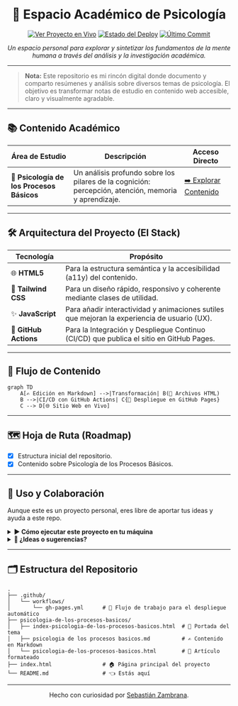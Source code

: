 <div align="center">

# 🧠 Espacio Académico de Psicología

[![Ver Proyecto en Vivo](https://img.shields.io/badge/Ver_Proyecto-8A2BE2?style=for-the-badge&logo=google-chrome&logoColor=white)](https://zarvent.github.io/25-psychology/)
[![Estado del Deploy](https://img.shields.io/github/actions/workflow/status/zarvent/25-psychology/gh-pages.yml?branch=main&label=Deploy&style=for-the-badge)](https://github.com/zarvent/25-psychology/actions/workflows/gh-pages.yml)
[![Último Commit](https://img.shields.io/github/last-commit/zarvent/25-psychology?style=for-the-badge&logo=github&color=23a6d5)](https://github.com/zarvent/25-psychology/graphs/commit-activity)

<em>Un espacio personal para explorar y sintetizar los fundamentos de la mente humana a través del análisis y la investigación académica.</em>

</div>

---

> **Nota:**
> Este repositorio es mi rincón digital donde documento y comparto resúmenes y análisis sobre diversos temas de psicología. El objetivo es transformar notas de estudio en contenido web accesible, claro y visualmente agradable.

---

## 📚 Contenido Académico

| Área de Estudio                        | Descripción                                                                 | Acceso Directo                                                                 |
| -------------------------------------- | --------------------------------------------------------------------------- | ------------------------------------------------------------------------------ |
| **🧠 Psicología de los Procesos Básicos** | Un análisis profundo sobre los pilares de la cognición: percepción, atención, memoria y aprendizaje. | [➡️ Explorar Contenido](psicologia-de-los-procesos-basicos/index-psicologia-de-los-procesos-basicos.html) |

---

## 🛠️ Arquitectura del Proyecto (El Stack)

| Tecnología      | Propósito                                                                 |
| -------------- | ------------------------------------------------------------------------ |
| 🌐 **HTML5**   | Para la estructura semántica y la accesibilidad (a11y) del contenido.     |
| 🎨 **Tailwind CSS** | Para un diseño rápido, responsivo y coherente mediante clases de utilidad. |
| ✨ **JavaScript**   | Para añadir interactividad y animaciones sutiles que mejoran la experiencia de usuario (UX). |
| 🤖 **GitHub Actions** | Para la Integración y Despliegue Continuo (CI/CD) que publica el sitio en GitHub Pages. |

---

## 🔄 Flujo de Contenido

```mermaid
graph TD
    A[✍️ Edición en Markdown] -->|Transformación| B(📄 Archivos HTML)
    B -->|CI/CD con GitHub Actions| C{🚀 Despliegue en GitHub Pages}
    C --> D[🌐 Sitio Web en Vivo]
```

---

## 🗺️ Hoja de Ruta (Roadmap)

- [x] Estructura inicial del repositorio.
- [x] Contenido sobre Psicología de los Procesos Básicos.

---

## 🚀 Uso y Colaboración

Aunque este es un proyecto personal, eres libre de aportar tus ideas y ayuda a este repo.

<details>
<summary><strong>▶️ Cómo ejecutar este proyecto en tu máquina</strong></summary>

1. Clona el repositorio en tu máquina local:

   ```bash
   git clone https://github.com/zarvent/25-psychology.git
   ```

2. Navega al directorio del proyecto:

   ```bash
   cd 25-psychology
   ```

3. Abre el archivo `index.html` en tu navegador.
   - Puedes usar una extensión como "Live Server" en VS Code para una mejor experiencia.

</details>

<details>
<summary><strong>🤝 ¿Ideas o sugerencias?</strong></summary>

Si tienes alguna sugerencia para mejorar la estructura, el diseño o encuentras algún error, no dudes en abrir un <a href="https://github.com/zarvent/25-psychology/issues"><strong>Issue</strong></a>. ¡Toda retroalimentación es bienvenida!

</details>

---

## 🗂️ Estructura del Repositorio

```text
.
├── .github/
│   └── workflows/
│       └── gh-pages.yml      # 🤖 Flujo de trabajo para el despliegue automático
├── psicologia-de-los-procesos-basicos/
│   ├── index-psicologia-de-los-procesos-basicos.html  # 🚪 Portada del tema
│   ├── psicologia de los procesos basicos.md          # ✍️ Contenido en Markdown
│   └── psicologia-de-los-procesos-basicos.html        # 📄 Artículo formateado
├── index.html                # 🏠 Página principal del proyecto
└── README.md                 # 👈 Estás aquí
```

---

<p align="center">
Hecho con curiosidad por <a href="https://github.com/zarvent" target="_blank">Sebastián Zambrana</a>.
</p>
